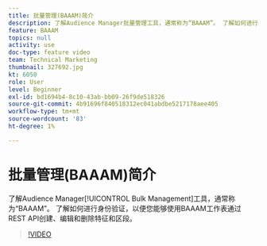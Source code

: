 ```yaml
---
title: 批量管理(BAAAM)简介
description: 了解Audience Manager批量管理工具，通常称为“BAAAM”。 了解如何进行身份验证，以便您能够使用BAAAM工作表通过REST API创建、编辑和删除特征和区段。
feature: BAAAM
topics: null
activity: use
doc-type: feature video
team: Technical Marketing
thumbnail: 327692.jpg
kt: 6050
role: User
level: Beginner
exl-id: bd1694b4-8c10-43ab-bb09-26f9de518326
source-git-commit: 4b91696f840518312ec041abdbe5217178aee405
workflow-type: tm+mt
source-wordcount: '83'
ht-degree: 1%

---
```


# 批量管理(BAAAM)简介

了解Audience Manager[!UICONTROL Bulk Management]工具，通常称为“BAAAM”。 了解如何进行身份验证，以便您能够使用BAAAM工作表通过REST API创建、编辑和删除特征和区段。

>[!VIDEO](https://video.tv.adobe.com/v/327692/?quality=12&learn=on)
